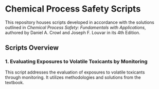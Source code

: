# Chemical Process Safety Scripts

This repository houses scripts developed in accordance with the solutions outlined in *Chemical Process Safety: Fundamentals with Applications*, authored by Daniel A. Crowl and Joseph F. Louvar in its 4th Edition.

## Scripts Overview

### 1. Evaluating Exposures to Volatile Toxicants by Monitoring

This script addresses the evaluation of exposures to volatile toxicants through monitoring. It utilizes methodologies and solutions from the textbook. 
